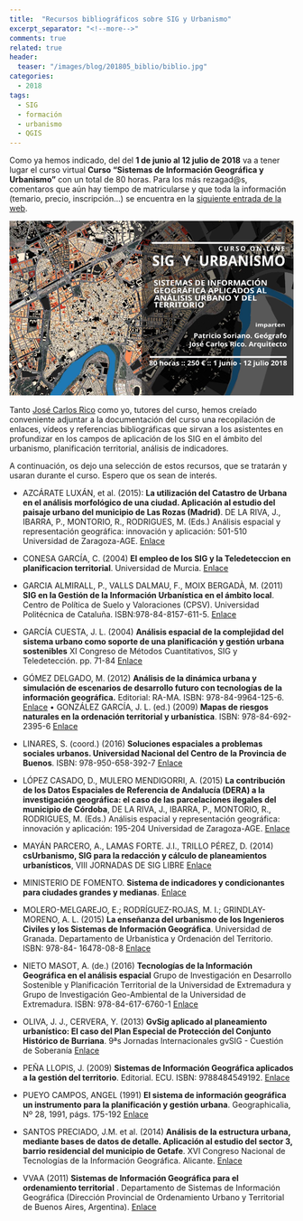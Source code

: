 ```yaml
---
title:  "Recursos bibliográficos sobre SIG y Urbanismo"
excerpt_separator: "<!--more-->"
comments: true
related: true
header:
  teaser: "/images/blog/201805_biblio/biblio.jpg" 
categories: 
  - 2018
tags:
  - SIG
  - formación
  - urbanismo
  - QGIS
---
```


Como ya hemos indicado, del del **1 de junio al 12 julio de 2018** va a tener lugar el curso virtual **Curso “Sistemas de Información Geográfica y Urbanismo”** con un total de 80 horas. Para los más rezagad@s, comentaros que aún hay tiempo de matricularse y que toda la información (temario, precio, inscripción...) se encuentra en la [siguiente entrada de la web](http://www.sigdeletras.com/2018/curso_on_line_sistemas_de_informacion_geografica_y_urbanismo/).

![Flayer Geowebinar](/images/blog/201805_curso_sig_urbanismo/curso_sig_urbanismo.png)

Tanto [José Carlos Rico](https://www.linkedin.com/in/jos%C3%A9-carlos-rico-c%C3%B3rdoba-659b1915/) como yo, tutores del curso, hemos creíado conveniente adjuntar a la documentación del curso una recopilación de enlaces, vídeos y referencias bibliográficas que sirvan a los asistentes en profundizar en los campos de aplicación de los SIG en el ámbito del urbanismo, planificación territorial, análisis de indicadores. 

A continuación, os dejo una selección de estos recursos, que se tratarán y usaran durante el curso. Espero que os sean de interés.

- AZCÁRATE LUXÁN, et al. (2015): **La utilización del Catastro de Urbana en el análisis morfológico de una ciudad. Aplicación al estudio del paisaje urbano del municipio de Las Rozas (Madrid)**. DE LA RIVA, J., IBARRA, P., MONTORIO, R., RODRIGUES, M. (Eds.) Análisis espacial y representación geográfica: innovación y aplicación: 501-510 Universidad de Zaragoza-AGE. [Enlace](http://congresoage.unizar.es/eBook/trabajos/053_Azcarate%20Luxan.pdf)

- CONESA GARCÍA, C. (2004) **El empleo de los SIG y la Teledeteccion en planificacion territorial**. Universidad de Murcia. [Enlace](https://www.um.es/congresoMCSIGT/XI%20Congreso%20del%20GMCSIGT%20Tomo%20III.pdf)

- GARCIA ALMIRALL, P., VALLS DALMAU, F., MOIX BERGADÀ, M. (2011) **SIG en la Gestión de la Información Urbanística en el ámbito local**. Centro de Política de Suelo y Valoraciones (CPSV). Universidad Politécnica de Cataluña. ISBN:978-84-8157-611-5.  [Enlace](http://upcommons.upc.edu/bitstream/handle/2117/17289/sig.pdf?sequence=1)

- GARCÍA CUESTA, J. L. (2004) **Análisis espacial de la complejidad del sistema urbano como soporte de una planificación y gestión urbana sostenibles** XI Congreso de Métodos Cuantitativos, SIG y Teledetección. pp. 71-84 [Enlace](http://uvadoc.uva.es/handle/10324/8595)

- GÓMEZ DELGADO, M. (2012) **Análisis de la dinámica urbana y simulación de escenarios de desarrollo futuro con tecnologías de la información geográfica.** Editorial: RA-MA. ISBN: 978-84-9964-125-6. [Enlace](https://dialnet.unirioja.es/servlet/libro?codigo=509946)
• GONZÁLEZ GARCÍA, J. L. (ed.) (2009) **Mapas de riesgos naturales en la ordenación territorial y urbanística**. ISBN: 978-84-692-2395-6 [Enlace](http://www.icog.es/files/mapariesgos.pdf)

- LINARES, S. (coord.) (2016) **Soluciones espaciales a problemas sociales urbanos. Universidad Nacional del Centro de la Provincia de Buenos**. ISBN: 978-950-658-392-7 [Enlace](http://igehcsconicet.gob.ar/nuevo-libro-soluciones-espaciales-problemas-socialesurbanos/)

- LÓPEZ CASADO, D., MULERO MENDIGORRI, A. (2015) **La contribución de los Datos Espaciales de Referencia de Andalucía (DERA) a la investigación geográfica: el caso de las parcelaciones ilegales del municipio de Córdoba**, DE LA RIVA, J., IBARRA, P., MONTORIO, R., RODRIGUES, M. (Eds.) Análisis espacial y representación geográfica: innovación y aplicación: 195-204 Universidad de Zaragoza-AGE. [Enlace](http://congresoage.unizar.es/eBook/trabajos/021_Lopez%20Casado.pdf)

- MAYÁN PARCERO, A., LAMAS FORTE. J.I., TRILLO PÉREZ, D. (2014) **csUrbanismo, SIG para la redacción y cálculo de planeamientos urbanísticos**, VIII JORNADAS DE SIG LIBRE [Enlace](http://www.sigte.udg.edu/jornadassiglibre2014/uploads/2014/articulos/art11.pdf)

- MINISTERIO DE FOMENTO. **Sistema de indicadores y condicionantes para ciudades grandes y medianas**. [Enlace](http://www.fomento.gob.es/MFOM/LANG_CASTELLANO/DIRECCIONES_GENERALES/ARQ_VIVIENDA/SUELO_Y_POLITICAS/SOTENIBILIDAD/SMISUL/)

- MOLERO-MELGAREJO, E.; RODRÍGUEZ-ROJAS, M. I.; GRINDLAY-MORENO, A. L. (2015) **La enseñanza del urbanismo de los Ingenieros Civiles y los Sistemas de Información Geográfica**. Universidad de Granada. Departamento de Urbanística y Ordenación del Territorio. ISBN: 978-84- 16478-08-8 [Enlace](http://digibug.ugr.es/handle/10481/36646#.WKl0G_HhDb0)

- NIETO MASOT, A. (de.) (2016) **Tecnologías de la Información Geográfica en el análisis espacial** Grupo de Investigación en Desarrollo Sostenible y Planificación Territorial de la Universidad de Extremadura y Grupo de Investigación Geo-Ambiental de la Universidad de Extremadura. ISBN: 978-84-617-6760-1 [Enlace](https://dialnet.unirioja.es/servlet/libro?codigo=667265)

- OLIVA, J. J., CERVERA, Y. (2013) **GvSig aplicado al planeamiento urbanístico: El caso del Plan Especial de Protección del Conjunto Histórico de Burriana**. 9ªs Jornadas Internacionales gvSIG - Cuestión de Soberanía [Enlace](http://downloads.gvsig.org/download/events/gvSIG-Conference/9thgvSIG-Conference/articles/Article-9j_Conjunto_historico_Burriana.pdf)

- PEÑA LLOPIS, J. (2009) **Sistemas de Información Geográfica aplicados a la gestión del territorio**. Editorial. ECU. ISBN: 9788484549192. [Enlace](http://www.editorial-club-universitario.es/libro.asp?ref=3775)

- PUEYO CAMPOS, ANGEL (1991) **El sistema de información geográfica un instrumento para la planificación y gestión urbana**. Geographicalia, Nº 28, 1991, págs. 175-192 [Enlace](https://dialnet.unirioja.es/servlet/articulo?codigo=59785)

- SANTOS PRECIADO, J.M. et al. (2014) **Análisis de la estructura urbana, mediante bases de datos de detalle. Aplicación al estudio del sector 3, barrio residencial del municipio de Getafe**. XVI Congreso Nacional de Tecnologías de la Información Geográfica. Alicante. [Enlace](http://rua.ua.es/dspace/handle/10045/46774)

- VVAA (2011) **Sistemas de Información Geográfica para el ordenamiento territorial** . Departamento de Sistemas de Información Geográfica (Dirección Provincial de Ordenamiento Urbano y Territorial de Buenos Aires, Argentina). [Enlace](http://www.mosp.gba.gov.ar/sitios/urbanoter/sig/Manual_SIG_UT.pdf)
